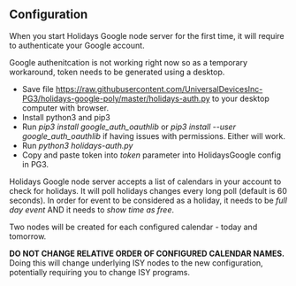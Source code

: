 ## Configuration

When you start Holidays Google node server for the first time, it will require to authenticate your Google account. 

Google authenitcation is not working right now so as a temporary workaround, token needs to be generated using a desktop.

* Save file https://raw.githubusercontent.com/UniversalDevicesInc-PG3/holidays-google-poly/master/holidays-auth.py to your desktop computer with browser.
* Install python3 and pip3
* Run *pip3 install google_auth_oauthlib* or *pip3 install --user google_auth_oauthlib* if having issues with permissions. Either will work.
* Run *python3 holidays-auth.py*
* Copy and paste token into *token* parameter into HolidaysGoogle config in PG3.

Holidays Google node server accepts a list of calendars in your account to check for holidays. It will poll holidays changes every long poll (default is 60 seconds). In order for event to be considered as a holiday, it needs to be *full day event* AND it needs to *show time as free*.

Two nodes will be created for each configured calendar - today and tomorrow.

**DO NOT CHANGE RELATIVE ORDER OF CONFIGURED CALENDAR NAMES.** Doing this will change underlying ISY nodes to the new configuration, potentially requiring you to change ISY programs.
